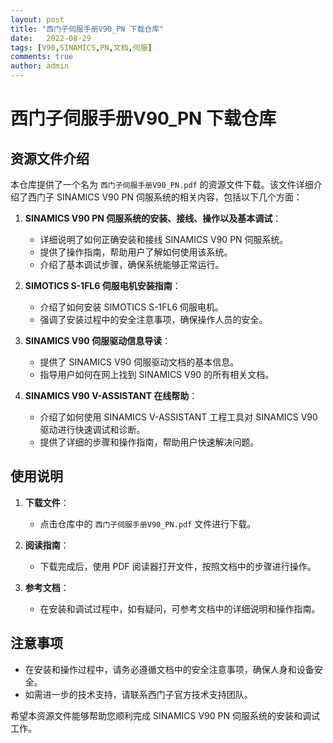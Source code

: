 ```yaml
---
layout: post
title: "西门子伺服手册V90_PN 下载仓库"
date:   2022-08-29
tags: [V90,SINAMICS,PN,文档,伺服]
comments: true
author: admin
---
```

# 西门子伺服手册V90_PN 下载仓库

## 资源文件介绍

本仓库提供了一个名为 `西门子伺服手册V90_PN.pdf` 的资源文件下载。该文件详细介绍了西门子 SINAMICS V90 PN 伺服系统的相关内容，包括以下几个方面：

1. **SINAMICS V90 PN 伺服系统的安装、接线、操作以及基本调试**：
   - 详细说明了如何正确安装和接线 SINAMICS V90 PN 伺服系统。
   - 提供了操作指南，帮助用户了解如何使用该系统。
   - 介绍了基本调试步骤，确保系统能够正常运行。

2. **SIMOTICS S-1FL6 伺服电机安装指南**：
   - 介绍了如何安装 SIMOTICS S-1FL6 伺服电机。
   - 强调了安装过程中的安全注意事项，确保操作人员的安全。

3. **SINAMICS V90 伺服驱动信息导读**：
   - 提供了 SINAMICS V90 伺服驱动文档的基本信息。
   - 指导用户如何在网上找到 SINAMICS V90 的所有相关文档。

4. **SINAMICS V90 V-ASSISTANT 在线帮助**：
   - 介绍了如何使用 SINAMICS V-ASSISTANT 工程工具对 SINAMICS V90 驱动进行快速调试和诊断。
   - 提供了详细的步骤和操作指南，帮助用户快速解决问题。

## 使用说明

1. **下载文件**：
   - 点击仓库中的 `西门子伺服手册V90_PN.pdf` 文件进行下载。

2. **阅读指南**：
   - 下载完成后，使用 PDF 阅读器打开文件，按照文档中的步骤进行操作。

3. **参考文档**：
   - 在安装和调试过程中，如有疑问，可参考文档中的详细说明和操作指南。

## 注意事项

- 在安装和操作过程中，请务必遵循文档中的安全注意事项，确保人身和设备安全。
- 如需进一步的技术支持，请联系西门子官方技术支持团队。

希望本资源文件能够帮助您顺利完成 SINAMICS V90 PN 伺服系统的安装和调试工作。